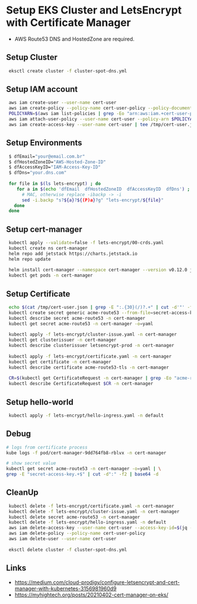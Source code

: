 # Setup EKS Cluster and LetsEncrypt with Certificate Manager

- AWS Route53 DNS and HostedZone are required.

## Setup Cluster
```bash
 eksctl create cluster -f cluster-spot-dns.yml
```

## Setup IAM account
```bash
 aws iam create-user --user-name cert-user
 aws iam create-policy --policy-name cert-user-policy --policy-document file://lets-encrypt/policy.json
 POLICYARN=$(aws iam list-policies | grep -Eo "arn:aws:iam.+cert-user-policy")
 aws iam attach-user-policy --user-name cert-user --policy-arn $POLICYARN
 aws iam create-access-key --user-name cert-user | tee /tmp/cert-user.json
```

## Setup Environments
```bash
 $ dfEmail="your@email.com.br"
 $ dfHostedZoneID="AWS-Hosted-Zone-ID"
 $ dfAccessKeyID="IAM-Access-Key-ID"
 $ dfDns="your.dns.com"
 
 for file in $(ls lets-encrypt) ; do
    for a in $(echo 'dfEmail  dfHostedZoneID  dfAccessKeyID  dfDns') ; do
      # MAC, otherwise replace -ibackp -> -i 
      sed -i.backp "s?${a}?${(P)a}?g" "lets-encrypt/${file}"    
   done
 done
```


## Setup cert-manager
```bash
 kubectl apply --validate=false -f lets-encrypt/00-crds.yaml
 kubectl create ns cert-manager
 helm repo add jetstack https://charts.jetstack.io 
 helm repo update
 
 helm install cert-manager --namespace cert-manager --version v0.12.0 jetstack/cert-manager
 kubectl get pods -n cert-manager
```

## Setup Certificate
```bash
 echo $(cat /tmp/cert-user.json | grep -E ":.{30}(/)?.+" | cut -d'"' -f4) > secretkey
 kubectl create secret generic acme-route53 --from-file=secret-access-key=./secretkey -n cert-manager
 kubectl describe secret acme-route53 -n cert-manager
 kubectl get secret acme-route53 -n cert-manager -o=yaml
 
 kubectl apply -f lets-encrypt/cluster-issue.yaml -n cert-manager
 kubectl get clusterissuer -n cert-manager
 kubectl describe clusterissuer letsencrypt-prod -n cert-manager 
 
 kubectl apply -f lets-encrypt/certificate.yaml -n cert-manager
 kubectl get certificate -n cert-manager
 kubectl describe certificate acme-route53-tls -n cert-manager  
 
 CR=$(kubectl get CertificateRequest -n cert-manager | grep -Eo "acme-route53-tls-\d+")
 kubectl describe CertificateRequest $CR -n cert-manager
```

## Setup hello-world
```bash
 kubectl apply -f lets-encrypt/hello-ingress.yaml -n default
```

## Debug
```bash
# logs from certificate process
kube logs -f pod/cert-manager-9dd764fb8-rblvx -n cert-manager

# show secret value
kubectl get secret acme-route53 -n cert-manager -o=yaml | \
grep -E "secret-access-key.+$" | cut -d":" -f2 | base64 -d

```

## CleanUp
```bash
 kubectl delete -f lets-encrypt/certificate.yaml -n cert-manager
 kubectl delete -f lets-encrypt/cluster-issue.yaml -n cert-manager
 kubectl delete secret acme-route53 -n cert-manager
 kubectl delete -f lets-encrypt/hello-ingress.yaml -n default 
 aws iam delete-access-key --user-name cert-user --access-key-id=$(jq -r .AccessKey.AccessKeyId /tmp/cert-user.json)
 aws iam delete-policy --policy-name cert-user-policy
 aws iam delete-user --user-name cert-user
 
 eksctl delete cluster -f cluster-spot-dns.yml
```

## Links
 - https://medium.com/cloud-prodigy/configure-letsencrypt-and-cert-manager-with-kubernetes-3156981960d9
 - https://myhightech.org/posts/20210402-cert-manager-on-eks/